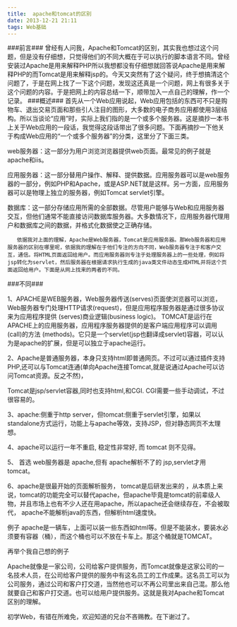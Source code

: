 ```yaml
---
title:  apache和tomcat的区别
date: 2013-12-21 21:11
tags: Web基础
---
```


###前言###
        曾经有人问我，Apache和Tomcat的区别，其实我也想过这个问题，但是没有仔细想，只觉得他们的不同大概在于可以执行的脚本语言不同。曾经安装过Apache是用来解释PHP所以我想都没有仔细想就回答说Apache是用来解释PHP的而Tomcat是用来解释jsp的。今天又突然有了这个疑问，终于想搞清这个问题了，于是在网上找了一下这个问题，发现这还真是一个问题，网上有很多关于这个问题的内容。于是把网上的内容总结一下，顺带加入一点自己的理解，作一个记录。
 ###概述###
       首先从一个Web应用说起，Web应用包括的东西可不只是购物车、退出交易页面和那些引人注目的图形，大多数的电子商务应用都使用3层结构。所以当谈论“应用”时，实际上我们指的是一个或多个服务器。这是摘抄一本书上关于Web应用的一段话，我觉得这段话带出了很多问题。下面再摘抄一下他关于构成Web应用的“一个或多个服务器”的分类，这里分了下面三类。
 
web服务器：这一部分为用户浏览浏览器提供web页面。最常见的例子就是apache和iis。
 
应用服务器：这一部分替用户操作、解释、提供数据。应用服务器可以是web服务器的一部分，例如PHP和Apache，或是ASP.NET就是这样。另一方面，应用服务器可以是物理上独立的服务器，例如Tomcat servlet引擎。
 
数据库：这一部分存储应用所需的全部数据。尽管用户能够与Web和应用服务器交互，但他们通常不能直接访问数据库服务器。大多数情况下，应用服务器代理用户和数据库之间的数据，并格式化数据使之正确存储。
 
       依据我对上面的理解，Apache是Web服务器，Tomcat是应用服务器。那Web服务器和应用服务器的区别在哪里呢，依据我的理解在于他们专注的方向不同，Web服务器专注于和客户交互，通信。将HTML页面返回给用户。而应用服务器则专注于处理服务器上的一些处理，例如将jsp转化为servlet，然后服务器在根据请求执行生成的java类文件动态生成HTML并将这个页面返回给用户。下面是从网上找来的两者的不同。
 
###不同###
 
1、APACHE是WEB服务器，Web服务器传送(serves)页面使浏览器可以浏览，Web服务器专门处理HTTP请求(request)，但是应用程序服务器是通过很多协议来为应用程序提供 (serves)商业逻辑(business logic)。
TOMCAT是运行在APACHE上的应用服务器，应用程序服务器提供的是客户端应用程序可以调用(call)的方法 (methods)。它只是一个servlet(jsp也翻译成servlet)容器，可以认为是apache的扩展，但是可以独立于apache运行。

2、Apache是普通服务器，本身只支持html即普通网页。不过可以通过插件支持PHP,还可以与Tomcat连通(单向Apache连接Tomcat,就是说通过Apache可以访问Tomcat资源。反之不然)，

Tomcat是jsp/servlet容器,同时也支持html,和CGI. CGI需要一些手动调试，不过很容易的。

3、apache:侧重于http server，但tomcat:侧重于servlet引擎，如果以standalone方式运行，功能上与apache等效，支持JSP，但对静态网页不太理想。

4、apache可以运行一年不重启, 稳定性非常好, 而 tomcat 则不见得。

5、 首选 web服务器是 apache,但有 apache解析不了的 jsp,servlet才用 tomcat。

6、apache是很最开始的页面解析服务， tomcat是后研发出来的 ，从本质上来说，tomcat的功能完全可以替代apache，但apache毕竟是tomcat的前辈级人物，并且市场上也有不少人还在用apache，所以apache还会继续存在，不会被取代， apache不能解析java的东西，但解析html速度快。

例子
apache是一辆车，上面可以装一些东西如html等。但是不能装水，要装水必须要有容器（桶），而这个桶也可以不放在卡车上。那这个桶就是TOMCAT。
 
再举个我自己想的例子
 
Apache就像是一家公司，公司给客户提供服务，而Tomcat就像是这家公司的一名技术人员，在公司给客户提供的服务中有这名员工的工作成果。这名员工可以为公司服务，通过公司和客户打交道，当然他也可以不再公司里出来自己混。那么他就要自己和客户打交道。也可以给用户提供服务。这就是我对Apache和Tomcat区别的理解。
 
初学Web，有错在所难免，欢迎知道的兄台不吝赐教。在下谢过了。